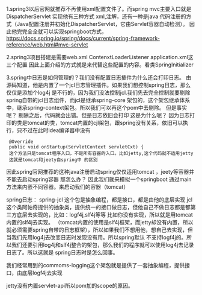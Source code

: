 1.spring3以后官网就推荐不再使用xml配置文件了。而spring mvc主要入口就是 DispatcherServlet
实现他有三种方式 xml,注解，还有一种是java 代码注册的方式（Java配置注册并初始化DispatcherServlet，它由Servlet容器自动检测）。
因此他完完全全就可以实现springboot方式，
https://docs.spring.io/spring/docs/current/spring-framework-reference/web.html#mvc-servlet

2.spring3项目搭建是需要web.xml ContenxtLoaderListener application.xml这三个配置
因此上面介绍的方式就是来代替这些配置的内容。看类SpringInitializer

3.spring中日志是如何管理的？我们没有配置日志插件为什么还会打印日志。
由源码知道，他是内置了一个jcl日志管理插件。如果我们想控制spring日志，那么仅仅是添加个log4j
是不行的，因为我们没法控制jcl.我们先去完全控制就要剔除spring自带的jcl日志组件，而jcl是继承spring-core
架包的，这个架包继承体系中，继承spring-context架包。所以我们可以再这个pom中去剔除。
但是事实呢？
剔除之后，代码就会出错。但是日志依旧会打印
这是为什么呢？
因为日志打印的类是tomcat的类，tomcat内置的cjl架包，跟spring没有关系，依旧可以执行，只不过在此时idea编译器中没有

     @Override
     public void onStartup(ServletContext servletCxt) {
     这个方法只是tomcat程序入口，不是所有容器的入口。比如jetty,这个代码就不适用jetty
     这就是tomcat和jeety自spring中 的区别
因此spring官网推荐的这种java注册启动spring仅仅适用tomcat ，jeety等容器并不能去启动spring容器 
那怎么办？
因此我们就来模拟一个springboot 
通过main方法来内嵌不同容器。来启动我们的容器（tomcat）


spring日志：
<artifactId>spring-jcl</artifactId>  这个包是抽象编程，都是接口，都是由他的底层实现
jcl这个类阿帕奇提供的抽象类，提供统一的接口做日志，但他自己不做日志都是都第三方底层去实现的，比如：logf4j,slf4j等等
比如你没有实现，所以就是用tomcat内置的slf4j去实现。
（tomcat内置的使用是slf4j框架，而jetty却没有内置，所以就必须需要spring自带的日志框架），所以如果我们不想用他，想自己去实现，但当我们先用log4j去改变日志时发现没有用。所以spring默认
不支持logf4j的。所以我们还要引用log4j和slf4j整合的架包，那么我们的程序就可以使用log4j去记录日志了。所以这就是
spring日志时是怎么回事。

我们经常用到的commoms-logging这个架包就是提供了一套抽象编程，提供接口，由底层logf4j去实现

jetty没有内置servlet-api所以pom加的scope的原因。
   

